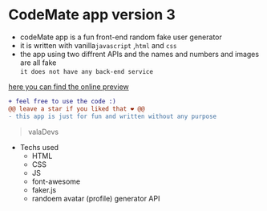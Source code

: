 # CodeMate app version 3
- codeMate app is a fun front-end random fake user generator
- it is written with vanilla`javascript` ,`html` and `css`
- the app using two diffrent APIs and the names and numbers and images are all fake <br>
`it does not have any back-end service `

[here you can find the online preview](https://valadevs.github.io/codeMateV3/)
```diff
+ feel free to use the code :)
@@ leave a star if you liked that ❤️ @@
- this app is just for fun and written without any purpose
```
> valaDevs
+ Techs used
    + HTML
    + CSS
    + JS
    + font-awesome
    + faker.js
    + randoem avatar (profile) generator API
